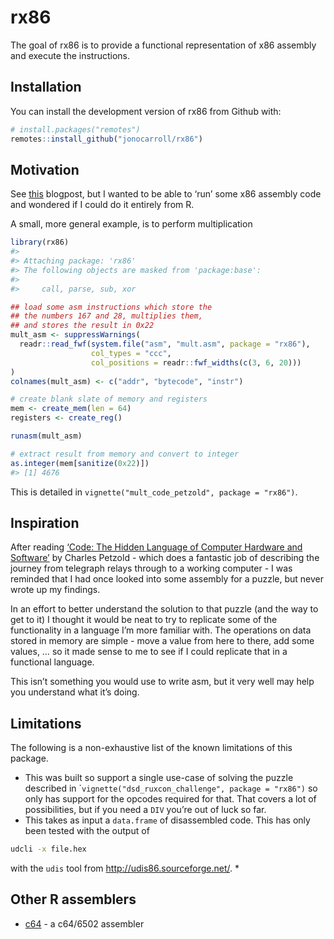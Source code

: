 
<!-- README.md is generated from README.Rmd. Please edit that file -->

# rx86

<!-- badges: start -->
<!-- badges: end -->

The goal of rx86 is to provide a functional representation of x86
assembly and execute the instructions.

## Installation

You can install the development version of rx86 from Github with:

``` r
# install.packages("remotes")
remotes::install_github("jonocarroll/rx86")
```

## Motivation

See [this]() blogpost, but I wanted to be able to ‘run’ some x86
assembly code and wondered if I could do it entirely from R.

A small, more general example, is to perform multiplication

``` r
library(rx86)
#> 
#> Attaching package: 'rx86'
#> The following objects are masked from 'package:base':
#> 
#>     call, parse, sub, xor

## load some asm instructions which store the 
## the numbers 167 and 28, multiplies them, 
## and stores the result in 0x22
mult_asm <- suppressWarnings(
  readr::read_fwf(system.file("asm", "mult.asm", package = "rx86"), 
                  col_types = "ccc",
                  col_positions = readr::fwf_widths(c(3, 6, 20)))
)
colnames(mult_asm) <- c("addr", "bytecode", "instr")

# create blank slate of memory and registers
mem <- create_mem(len = 64)
registers <- create_reg()

runasm(mult_asm)

# extract result from memory and convert to integer
as.integer(mem[sanitize(0x22)])
#> [1] 4676
```

This is detailed in `vignette("mult_code_petzold", package = "rx86")`.

## Inspiration

After reading [‘Code: The Hidden Language of Computer Hardware and
Software’](https://en.wikipedia.org/wiki/Code:_The_Hidden_Language_of_Computer_Hardware_and_Software)
by Charles Petzold - which does a fantastic job of describing the
journey from telegraph relays through to a working computer - I was
reminded that I had once looked into some assembly for a puzzle, but
never wrote up my findings.

In an effort to better understand the solution to that puzzle (and the
way to get to it) I thought it would be neat to try to replicate some of
the functionality in a language I’m more familiar with. The operations
on data stored in memory are simple - move a value from here to there,
add some values, … so it made sense to me to see if I could replicate
that in a functional language.

This isn’t something you would use to write asm, but it very well may
help you understand what it’s doing.

## Limitations

The following is a non-exhaustive list of the known limitations of this
package.

-   This was built so support a single use-case of solving the puzzle
    described in \``vignette("dsd_ruxcon_challenge", package = "rx86")`
    so only has support for the opcodes required for that. That covers a
    lot of possibilities, but if you need a `DIV` you’re out of luck so
    far.
-   This takes as input a `data.frame` of disassembled code. This has
    only been tested with the output of

``` bash
udcli -x file.hex
```

with the `udis` tool from <http://udis86.sourceforge.net/>. \*

## Other R assemblers

-   [c64](https://github.com/coolbutuseless/r64) - a c64/6502 assembler
